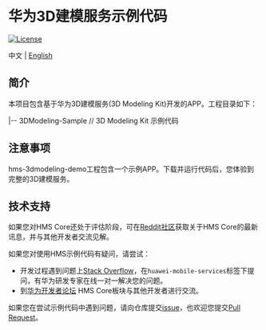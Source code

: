 # 华为3D建模服务示例代码

[![License](https://img.shields.io/badge/Docs-hmsguides-brightgreen)](https://developer.huawei.com/consumer/cn/doc/development/graphics-Guides/introduction-0000001143077297)

中文 | [English](README.md)

## 简介

本项目包含基于华为3D建模服务(3D Modeling Kit)开发的APP。工程目录如下：

|-- 3DModeling-Sample // 3D Modeling Kit 示例代码

## 注意事项

hms-3dmodeling-demo工程包含一个示例APP。下载并运行代码后，您体验到完整的3D建模服务。

## 技术支持
如果您对HMS Core还处于评估阶段，可在[Reddit社区](https://www.reddit.com/r/HuaweiDevelopers/)获取关于HMS Core的最新讯息，并与其他开发者交流见解。

如果您对使用HMS示例代码有疑问，请尝试：
- 开发过程遇到问题上[Stack Overflow](https://stackoverflow.com/questions/tagged/huawei-mobile-services?tab=Votes)，在`huawei-mobile-services`标签下提问，有华为研发专家在线一对一解决您的问题。
- 到[华为开发者论坛](https://developer.huawei.com/consumer/cn/forum/blockdisplay?fid=18?ha_source=hms1) HMS Core板块与其他开发者进行交流。

如果您在尝试示例代码中遇到问题，请向仓库提交[issue](https://github.com/HMS-Core/hms-3d-modeling-demo/issues)，也欢迎您提交[Pull Request](https://github.com/HMS-Core/hms-3d-modeling-demo/pulls)。
